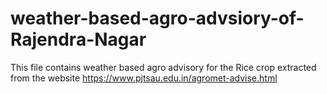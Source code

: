 # weather-based-agro-advsiory-of-Rajendra-Nagar
This file contains weather based agro advisory for the Rice crop extracted from the website https://www.pjtsau.edu.in/agromet-advise.html
